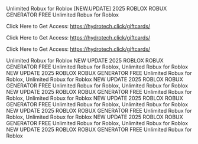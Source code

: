Unlimited Robux for Roblox [NEW.UPDATE] 2025 ROBLOX ROBUX GENERATOR FREE Unlimited Robux for Roblox

Click Here to Get Access: https://hydrotech.click/giftcards/

Click Here to Get Access: https://hydrotech.click/giftcards/

Click Here to Get Access: https://hydrotech.click/giftcards/

Unlimited Robux for Roblox NEW UPDATE 2025 ROBLOX ROBUX GENERATOR FREE Unlimited Robux for Roblox, Unlimited Robux for Roblox NEW UPDATE 2025 ROBLOX ROBUX GENERATOR FREE Unlimited Robux for Roblox, Unlimited Robux for Roblox NEW UPDATE 2025 ROBLOX ROBUX GENERATOR FREE Unlimited Robux for Roblox, Unlimited Robux for Roblox NEW UPDATE 2025 ROBLOX ROBUX GENERATOR FREE Unlimited Robux for Roblox, Unlimited Robux for Roblox NEW UPDATE 2025 ROBLOX ROBUX GENERATOR FREE Unlimited Robux for Roblox, Unlimited Robux for Roblox NEW UPDATE 2025 ROBLOX ROBUX GENERATOR FREE Unlimited Robux for Roblox, Unlimited Robux for Roblox NEW UPDATE 2025 ROBLOX ROBUX GENERATOR FREE Unlimited Robux for Roblox, Unlimited Robux for Roblox NEW UPDATE 2025 ROBLOX ROBUX GENERATOR FREE Unlimited Robux for Roblox
